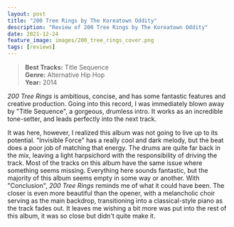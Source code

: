```yaml
---
layout: post
title: "200 Tree Rings by The Koreatown Oddity"
description: "Review of 200 Tree Rings by The Koreatown Oddity"
date: 2021-12-24
feature_image: images/200_tree_rings_cover.png
tags: [reviews]
---
```


>**Best Tracks:** Title Sequence<br>
>**Genre:** Alternative Hip Hop<br>
>**Year:** 2014

*200 Tree Rings* is ambitious, concise, and has some fantastic features and creative production.  Going into this record, I was immediately blown away by "Title Sequence", a gorgeous, drumless intro.  It works as an incredible tone-setter, and leads perfectly into the next track.  

<!--more-->

It was here, however, I realized this album was not going to live up to its potential.  "Invisible Force" has a really cool and dark melody, but the beat does a poor job of matching that energy.  The drums are quite far back in the mix, leaving a light harpsichord with the responsibility of driving the track.  Most of the tracks on this album have the same issue where something seems missing.  Everything here sounds fantastic, but the majority of this album seems empty in some way or another.  With "Conclusion", *200 Tree Rings* reminds me of what it could have been.  The closer is even more beautiful than the opener, with a melancholic choir serving as the main backdrop, transitioning into a classical-style piano as the track fades out.  It leaves me wishing a bit more was put into the rest of this album, it was so close but didn't quite make it.